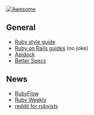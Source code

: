 [![Awesome](https://cdn.rawgit.com/sindresorhus/awesome/d7305f38d29fed78fa85652e3a63e154dd8e8829/media/badge.svg)](https://github.com/sindresorhus/awesome)

## General

- [Ruby style guide](https://github.com/bbatsov/ruby-style-guide)
- [Ruby on Rails guides](guides.rubyonrails.org) (no joke)
- [Apidock](http://apidock.com/)
- [Better Specs](http://betterspecs.org/)

## News 

- [RubyFlow](http://www.rubyflow.com/)
- [Ruby Weekly](http://rubyweekly.com/)
- [reddit for rubyists](https://www.reddit.com/r/ruby)

